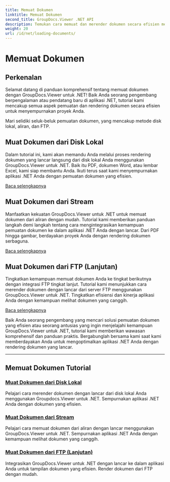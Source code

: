 ```yaml
---
title: Memuat Dokumen
linktitle: Memuat Dokumen
second_title: GroupDocs.Viewer .NET API
description: Temukan cara memuat dan merender dokumen secara efisien menggunakan GroupDocs.Viewer .NET. Jelajahi tutorial pemuatan disk lokal, streaming, dan FTP untuk aplikasi .NET yang ditingkatkan.
weight: 20
url: /id/net/loading-documents/
---
```


# Memuat Dokumen

## Perkenalan

Selamat datang di panduan komprehensif tentang memuat dokumen dengan GroupDocs.Viewer untuk .NET! Baik Anda seorang pengembang berpengalaman atau pendatang baru di aplikasi .NET, tutorial kami mencakup semua aspek pemuatan dan rendering dokumen secara efisien untuk menyempurnakan proyek Anda.

Mari selidiki seluk-beluk pemuatan dokumen, yang mencakup metode disk lokal, aliran, dan FTP.

## Muat Dokumen dari Disk Lokal

Dalam tutorial ini, kami akan memandu Anda melalui proses rendering dokumen yang lancar langsung dari disk lokal Anda menggunakan GroupDocs.Viewer untuk .NET. Baik itu PDF, dokumen Word, atau lembar Excel, kami siap membantu Anda. Ikuti terus saat kami menyempurnakan aplikasi .NET Anda dengan pemuatan dokumen yang efisien.

[Baca selengkapnya](./loading-document-local-disk/)

## Muat Dokumen dari Stream

Manfaatkan kekuatan GroupDocs.Viewer untuk .NET untuk memuat dokumen dari aliran dengan mudah. Tutorial kami memberikan panduan langkah demi langkah tentang cara mengintegrasikan kemampuan pemuatan dokumen ke dalam aplikasi .NET Anda dengan lancar. Dari PDF hingga gambar, berdayakan proyek Anda dengan rendering dokumen serbaguna.

[Baca selengkapnya](./loading-document-stream/)

## Muat Dokumen dari FTP (Lanjutan)

Tingkatkan kemampuan memuat dokumen Anda ke tingkat berikutnya dengan integrasi FTP tingkat lanjut. Tutorial kami menunjukkan cara merender dokumen dengan lancar dari server FTP menggunakan GroupDocs.Viewer untuk .NET. Tingkatkan efisiensi dan kinerja aplikasi Anda dengan kemampuan melihat dokumen yang canggih.

[Baca selengkapnya](./loading-document-ftp/)

Baik Anda seorang pengembang yang mencari solusi pemuatan dokumen yang efisien atau seorang antusias yang ingin menjelajahi kemampuan GroupDocs.Viewer untuk .NET, tutorial kami memberikan wawasan komprehensif dan panduan praktis. Bergabunglah bersama kami saat kami memberdayakan Anda untuk mengoptimalkan aplikasi .NET Anda dengan rendering dokumen yang lancar.

---
## Memuat Dokumen Tutorial
### [Muat Dokumen dari Disk Lokal](./loading-document-local-disk/)
Pelajari cara merender dokumen dengan lancar dari disk lokal Anda menggunakan Groupdocs.Viewer untuk .NET. Sempurnakan aplikasi .NET Anda dengan dokumen yang efisien.
### [Muat Dokumen dari Stream](./loading-document-stream/)
Pelajari cara memuat dokumen dari aliran dengan lancar menggunakan GroupDocs.Viewer untuk .NET. Sempurnakan aplikasi .NET Anda dengan kemampuan melihat dokumen yang canggih.
### [Muat Dokumen dari FTP (Lanjutan)](./loading-document-ftp/)
Integrasikan GroupDocs.Viewer untuk .NET dengan lancar ke dalam aplikasi Anda untuk tampilan dokumen yang efisien. Render dokumen dari FTP dengan mudah.